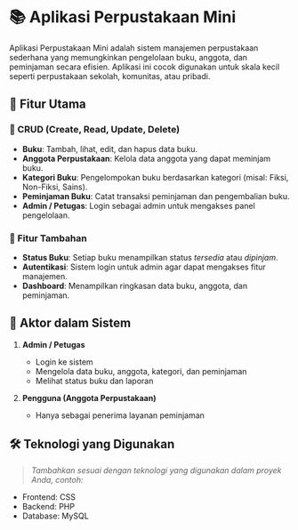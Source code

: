 # 📚 Aplikasi Perpustakaan Mini

Aplikasi Perpustakaan Mini adalah sistem manajemen perpustakaan sederhana yang memungkinkan pengelolaan buku, anggota, dan peminjaman secara efisien. Aplikasi ini cocok digunakan untuk skala kecil seperti perpustakaan sekolah, komunitas, atau pribadi.

## 🚀 Fitur Utama

### 🔧 CRUD (Create, Read, Update, Delete)
- **Buku**: Tambah, lihat, edit, dan hapus data buku.
- **Anggota Perpustakaan**: Kelola data anggota yang dapat meminjam buku.
- **Kategori Buku**: Pengelompokan buku berdasarkan kategori (misal: Fiksi, Non-Fiksi, Sains).
- **Peminjaman Buku**: Catat transaksi peminjaman dan pengembalian buku.
- **Admin / Petugas**: Login sebagai admin untuk mengakses panel pengelolaan.

### 🎯 Fitur Tambahan
- **Status Buku**: Setiap buku menampilkan status *tersedia* atau *dipinjam*.
- **Autentikasi**: Sistem login untuk admin agar dapat mengakses fitur manajemen.
- **Dashboard**: Menampilkan ringkasan data buku, anggota, dan peminjaman.

## 👥 Aktor dalam Sistem

1. **Admin / Petugas**
   - Login ke sistem
   - Mengelola data buku, anggota, kategori, dan peminjaman
   - Melihat status buku dan laporan

2. **Pengguna (Anggota Perpustakaan)**
   - Hanya sebagai penerima layanan peminjaman

## 🛠️ Teknologi yang Digunakan

> *Tambahkan sesuai dengan teknologi yang digunakan dalam proyek Anda, contoh:*

- Frontend: CSS
- Backend: PHP 
- Database: MySQL


